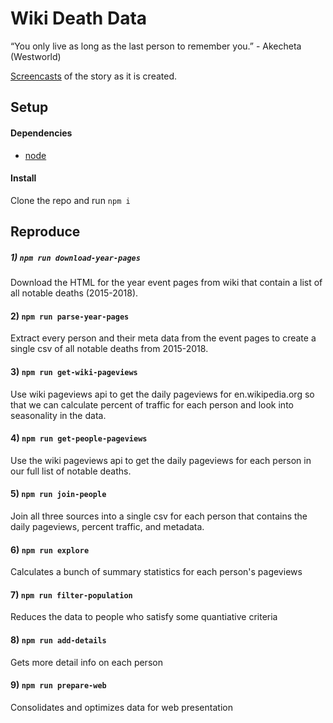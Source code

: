 # Wiki Death Data

“You only live as long as the last person to remember you.” - Akecheta (Westworld)

[Screencasts](https://www.youtube.com/playlist?list=PLsuhXm2zs07JuSfrNentA3DxAbaFO7ay2) of the story as it is created.

## Setup

#### Dependencies

- [node](https://nodejs.org)

#### Install

Clone the repo and run `npm i`

## Reproduce

##### 1) `npm run download-year-pages`

Download the HTML for the year event pages from wiki that contain a list of all notable deaths (2015-2018).

#### 2) `npm run parse-year-pages`

Extract every person and their meta data from the event pages to create a single csv of all notable deaths from 2015-2018.

#### 3) `npm run get-wiki-pageviews`

Use wiki pageviews api to get the daily pageviews for en.wikipedia.org so that we can calculate percent of traffic for each person and look into seasonality in the data.

#### 4) `npm run get-people-pageviews`

Use the wiki pageviews api to get the daily pageviews for each person in our full list of notable deaths.

#### 5) `npm run join-people`

Join all three sources into a single csv for each person that contains the daily pageviews, percent traffic, and metadata.

#### 6) `npm run explore`

Calculates a bunch of summary statistics for each person's pageviews

#### 7) `npm run filter-population`

Reduces the data to people who satisfy some quantiative criteria

#### 8) `npm run add-details`

Gets more detail info on each person

#### 9) `npm run prepare-web`

Consolidates and optimizes data for web presentation
